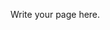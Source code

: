 <!-- 
.. title: Impressum
.. slug: impressum
.. date: 2014/04/28 12:37:22
.. tags: 
.. link: 
.. description: 
.. type: text
-->

Write your page here.